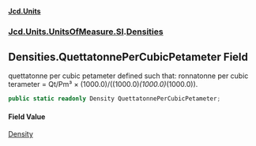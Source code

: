 #### [Jcd.Units](index.md 'index')
### [Jcd.Units.UnitsOfMeasure.SI](Jcd.Units.UnitsOfMeasure.SI.md 'Jcd.Units.UnitsOfMeasure.SI').[Densities](Densities.md 'Jcd.Units.UnitsOfMeasure.SI.Densities')

## Densities.QuettatonnePerCubicPetameter Field

quettatonne per cubic petameter defined such that: ronnatonne per cubic terameter = Qt/Pm³ ×
(1000.0)/((1000.0)*(1000.0)*(1000.0)).

```csharp
public static readonly Density QuettatonnePerCubicPetameter;
```

#### Field Value
[Density](Density.md 'Jcd.Units.UnitTypes.Density')